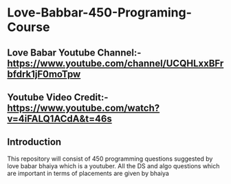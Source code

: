 # Love-Babbar-450-Programing-Course

## Love Babar Youtube Channel:-https://www.youtube.com/channel/UCQHLxxBFrbfdrk1jF0moTpw
## Youtube Video Credit:- https://www.youtube.com/watch?v=4iFALQ1ACdA&t=46s

## Introduction
This repository will consist of 450 programming questions suggested by love babar bhaiya which is a youtuber. All the DS and algo questions which are important in terms of placements are given by bhaiya
